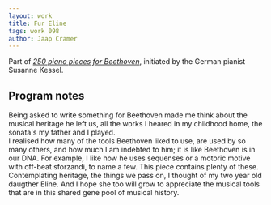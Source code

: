 ```yaml
---
layout: work
title: Fur Eline
tags: work 098
author: Jaap Cramer
---
```


Part of [*250 piano pieces for Beethoven*](http://250-piano-pieces-for-beethoven.com), initiated by the German pianist Susanne Kessel.

## Program notes
Being asked to write something for Beethoven made me think about the musical heritage he left us, all the works I heared in my childhood home, the sonata's my father and I played.  
I realised how many of the tools Beethoven liked to use, are used by so many others, and how much I am indebted to him; it is like Beethoven is in our DNA. For example, I like how he uses sequenses or a motoric motive with off-beat sforzandi, to name a few. This piece contains plenty of these.  
Contemplating heritage, the things we pass on, I thought of my two year old daugther Eline. And I hope she too will grow to appreciate the musical tools that are in this shared gene pool of musical history.